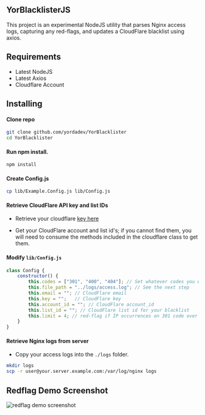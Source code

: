 ## YorBlacklisterJS

This project is an experimental NodeJS utility that parses Nginx access logs, capturing any red-flags, and updates a CloudFlare blacklist using axios. 

## Requirements

- Latest NodeJS 
- Latest Axios
- Cloudflare Account

## Installing

#### Clone repo

```bash
git clone github.com/yordadev/YorBlacklister
cd YorBlacklister
```

#### Run npm install.

```bash
npm install
```

#### Create Config.js

```bash
cp lib/Example.Config.js lib/Config.js
```

#### Retrieve CloudFlare API key and list IDs

- Retrieve your cloudflare [key here](https://support.cloudflare.com/hc/en-us/articles/200167836-Managing-API-Tokens-and-Keys#12345682)

- Get your CloudFlare account and list id's; if you cannot find them, you will need to consume the methods included in the cloudflare class to get them.

#### Modify `lib/Config.js`

```js
class Config {
    constructor() {
        this.codes = ["301", "400", "404"]; // Set whatever codes you want to watch for being excessively hit
        this.file_path = "../logs/access.log"; // See the next step 
        this.email = ""; // CloudFlare email
        this.key = "";   // CloudFlare key
        this.account_id = ""; // CloudFlare account_id
        this.list_id = ""; // CloudFlare list id for your blacklist
        this.limit = 4; // red-flag if IP occurrences on 301 code over limit
    }
}
```

#### Retrieve Nginx logs from server

- Copy your access logs into the `./logs` folder.

```bash
mkdir logs
scp -r user@your.server.example.com:/var/log/nginx logs
```

## Redflag Demo Screenshot 

![redflag demo screenshot](https://github.com/yordadev/YorBlacklister/blob/master/public/redflags.png)
